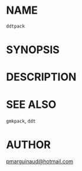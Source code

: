 # NAME

`ddtpack`

# SYNOPSIS

# DESCRIPTION

# SEE ALSO

`gmkpack`, `ddt`

# AUTHOR

pmarguinaud@hotmail.com
